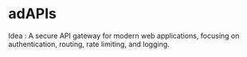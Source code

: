 # adAPIs
Idea : A secure API gateway for modern web applications, focusing on authentication, routing, rate limiting, and logging.
